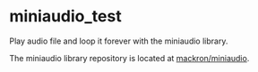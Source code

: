 # miniaudio_test
Play audio file and loop it forever with the miniaudio library.

The miniaudio library repository is located at [mackron/miniaudio](https://github.com/mackron/miniaudio).
